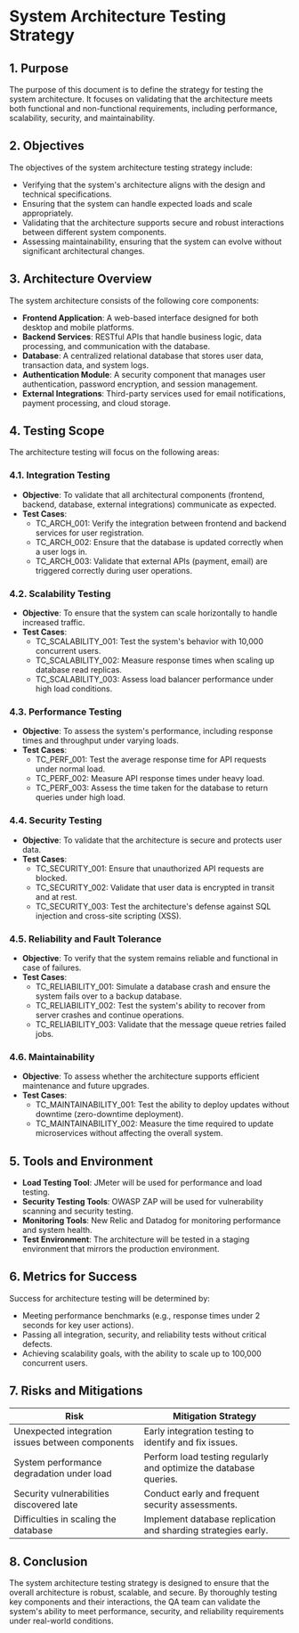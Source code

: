 # System Architecture Testing Strategy

## 1. Purpose
The purpose of this document is to define the strategy for testing the system architecture. It focuses on validating that the architecture meets both functional and non-functional requirements, including performance, scalability, security, and maintainability.

## 2. Objectives
The objectives of the system architecture testing strategy include:
- Verifying that the system's architecture aligns with the design and technical specifications.
- Ensuring that the system can handle expected loads and scale appropriately.
- Validating that the architecture supports secure and robust interactions between different system components.
- Assessing maintainability, ensuring that the system can evolve without significant architectural changes.

## 3. Architecture Overview
The system architecture consists of the following core components:
- **Frontend Application**: A web-based interface designed for both desktop and mobile platforms.
- **Backend Services**: RESTful APIs that handle business logic, data processing, and communication with the database.
- **Database**: A centralized relational database that stores user data, transaction data, and system logs.
- **Authentication Module**: A security component that manages user authentication, password encryption, and session management.
- **External Integrations**: Third-party services used for email notifications, payment processing, and cloud storage.

## 4. Testing Scope
The architecture testing will focus on the following areas:
### 4.1. **Integration Testing**
- **Objective**: To validate that all architectural components (frontend, backend, database, external integrations) communicate as expected.
- **Test Cases**:
  - TC_ARCH_001: Verify the integration between frontend and backend services for user registration.
  - TC_ARCH_002: Ensure that the database is updated correctly when a user logs in.
  - TC_ARCH_003: Validate that external APIs (payment, email) are triggered correctly during user operations.

### 4.2. **Scalability Testing**
- **Objective**: To ensure that the system can scale horizontally to handle increased traffic.
- **Test Cases**:
  - TC_SCALABILITY_001: Test the system's behavior with 10,000 concurrent users.
  - TC_SCALABILITY_002: Measure response times when scaling up database read replicas.
  - TC_SCALABILITY_003: Assess load balancer performance under high load conditions.

### 4.3. **Performance Testing**
- **Objective**: To assess the system's performance, including response times and throughput under varying loads.
- **Test Cases**:
  - TC_PERF_001: Test the average response time for API requests under normal load.
  - TC_PERF_002: Measure API response times under heavy load.
  - TC_PERF_003: Assess the time taken for the database to return queries under high load.

### 4.4. **Security Testing**
- **Objective**: To validate that the architecture is secure and protects user data.
- **Test Cases**:
  - TC_SECURITY_001: Ensure that unauthorized API requests are blocked.
  - TC_SECURITY_002: Validate that user data is encrypted in transit and at rest.
  - TC_SECURITY_003: Test the architecture's defense against SQL injection and cross-site scripting (XSS).

### 4.5. **Reliability and Fault Tolerance**
- **Objective**: To verify that the system remains reliable and functional in case of failures.
- **Test Cases**:
  - TC_RELIABILITY_001: Simulate a database crash and ensure the system fails over to a backup database.
  - TC_RELIABILITY_002: Test the system's ability to recover from server crashes and continue operations.
  - TC_RELIABILITY_003: Validate that the message queue retries failed jobs.

### 4.6. **Maintainability**
- **Objective**: To assess whether the architecture supports efficient maintenance and future upgrades.
- **Test Cases**:
  - TC_MAINTAINABILITY_001: Test the ability to deploy updates without downtime (zero-downtime deployment).
  - TC_MAINTAINABILITY_002: Measure the time required to update microservices without affecting the overall system.

## 5. Tools and Environment
- **Load Testing Tool**: JMeter will be used for performance and load testing.
- **Security Testing Tools**: OWASP ZAP will be used for vulnerability scanning and security testing.
- **Monitoring Tools**: New Relic and Datadog for monitoring performance and system health.
- **Test Environment**: The architecture will be tested in a staging environment that mirrors the production environment.

## 6. Metrics for Success
Success for architecture testing will be determined by:
- Meeting performance benchmarks (e.g., response times under 2 seconds for key user actions).
- Passing all integration, security, and reliability tests without critical defects.
- Achieving scalability goals, with the ability to scale up to 100,000 concurrent users.

## 7. Risks and Mitigations
| Risk                                           | Mitigation Strategy                                            |
|------------------------------------------------|----------------------------------------------------------------|
| Unexpected integration issues between components | Early integration testing to identify and fix issues.           |
| System performance degradation under load      | Perform load testing regularly and optimize the database queries.|
| Security vulnerabilities discovered late       | Conduct early and frequent security assessments.                |
| Difficulties in scaling the database           | Implement database replication and sharding strategies early.   |

## 8. Conclusion
The system architecture testing strategy is designed to ensure that the overall architecture is robust, scalable, and secure. By thoroughly testing key components and their interactions, the QA team can validate the system's ability to meet performance, security, and reliability requirements under real-world conditions.

